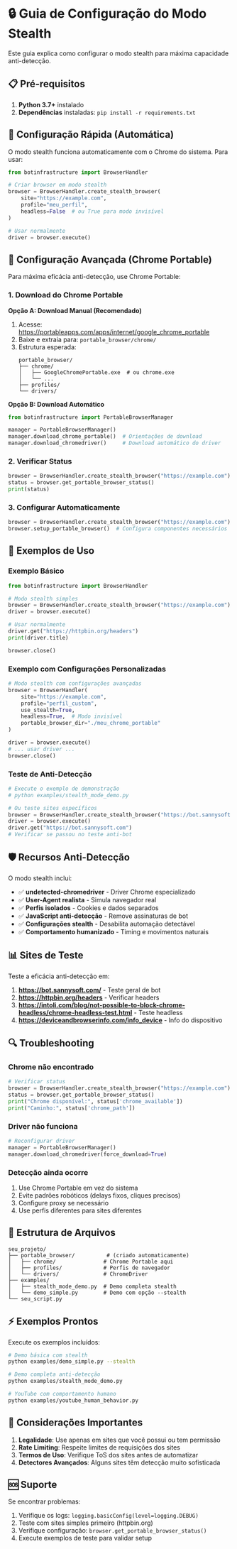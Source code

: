 # 🔒 Guia de Configuração do Modo Stealth

Este guia explica como configurar o modo stealth para máxima capacidade anti-detecção.

## 📋 Pré-requisitos

1. **Python 3.7+** instalado
2. **Dependências** instaladas: `pip install -r requirements.txt`

## 🚀 Configuração Rápida (Automática)

O modo stealth funciona automaticamente com o Chrome do sistema. Para usar:

```python
from botinfrastructure import BrowserHandler

# Criar browser em modo stealth
browser = BrowserHandler.create_stealth_browser(
    site="https://example.com",
    profile="meu_perfil",
    headless=False  # ou True para modo invisível
)

# Usar normalmente
driver = browser.execute()
```

## 🔧 Configuração Avançada (Chrome Portable)

Para máxima eficácia anti-detecção, use Chrome Portable:

### 1. Download do Chrome Portable

**Opção A: Download Manual (Recomendado)**
1. Acesse: https://portableapps.com/apps/internet/google_chrome_portable
2. Baixe e extraia para: `portable_browser/chrome/`
3. Estrutura esperada:
   ```
   portable_browser/
   ├── chrome/
   │   ├── GoogleChromePortable.exe  # ou chrome.exe
   │   └── ...
   ├── profiles/
   └── drivers/
   ```

**Opção B: Download Automático**
```python
from botinfrastructure import PortableBrowserManager

manager = PortableBrowserManager()
manager.download_chrome_portable()  # Orientações de download
manager.download_chromedriver()     # Download automático do driver
```

### 2. Verificar Status

```python
browser = BrowserHandler.create_stealth_browser("https://example.com")
status = browser.get_portable_browser_status()
print(status)
```

### 3. Configurar Automaticamente

```python
browser = BrowserHandler.create_stealth_browser("https://example.com")
browser.setup_portable_browser()  # Configura componentes necessários
```

## 🎯 Exemplos de Uso

### Exemplo Básico
```python
from botinfrastructure import BrowserHandler

# Modo stealth simples
browser = BrowserHandler.create_stealth_browser("https://example.com")
driver = browser.execute()

# Usar normalmente
driver.get("https://httpbin.org/headers")
print(driver.title)

browser.close()
```

### Exemplo com Configurações Personalizadas
```python
# Modo stealth com configurações avançadas
browser = BrowserHandler(
    site="https://example.com",
    profile="perfil_custom",
    use_stealth=True,
    headless=True,  # Modo invisível
    portable_browser_dir="./meu_chrome_portable"
)

driver = browser.execute()
# ... usar driver ...
browser.close()
```

### Teste de Anti-Detecção
```python
# Execute o exemplo de demonstração
# python examples/stealth_mode_demo.py

# Ou teste sites específicos
browser = BrowserHandler.create_stealth_browser("https://bot.sannysoft.com")
driver = browser.execute()
driver.get("https://bot.sannysoft.com")
# Verificar se passou no teste anti-bot
```

## 🛡️ Recursos Anti-Detecção

O modo stealth inclui:

- ✅ **undetected-chromedriver** - Driver Chrome especializado
- ✅ **User-Agent realista** - Simula navegador real
- ✅ **Perfis isolados** - Cookies e dados separados
- ✅ **JavaScript anti-detecção** - Remove assinaturas de bot
- ✅ **Configurações stealth** - Desabilita automação detectável
- ✅ **Comportamento humanizado** - Timing e movimentos naturais

## 📊 Sites de Teste

Teste a eficácia anti-detecção em:

1. **https://bot.sannysoft.com/** - Teste geral de bot
2. **https://httpbin.org/headers** - Verificar headers
3. **https://intoli.com/blog/not-possible-to-block-chrome-headless/chrome-headless-test.html** - Teste headless
4. **https://deviceandbrowserinfo.com/info_device** - Info do dispositivo

## 🔍 Troubleshooting

### Chrome não encontrado
```python
# Verificar status
browser = BrowserHandler.create_stealth_browser("https://example.com")
status = browser.get_portable_browser_status()
print("Chrome disponível:", status['chrome_available'])
print("Caminho:", status['chrome_path'])
```

### Driver não funciona
```python
# Reconfigurar driver
manager = PortableBrowserManager()
manager.download_chromedriver(force_download=True)
```

### Detecção ainda ocorre
1. Use Chrome Portable em vez do sistema
2. Evite padrões robóticos (delays fixos, cliques precisos)
3. Configure proxy se necessário
4. Use perfis diferentes para sites diferentes

## 📁 Estrutura de Arquivos

```
seu_projeto/
├── portable_browser/          # (criado automaticamente)
│   ├── chrome/               # Chrome Portable aqui
│   ├── profiles/             # Perfis de navegador
│   └── drivers/              # ChromeDriver
├── examples/
│   ├── stealth_mode_demo.py  # Demo completa stealth
│   └── demo_simple.py        # Demo com opção --stealth
└── seu_script.py
```

## ⚡ Exemplos Prontos

Execute os exemplos incluídos:

```bash
# Demo básica com stealth
python examples/demo_simple.py --stealth

# Demo completa anti-detecção
python examples/stealth_mode_demo.py

# YouTube com comportamento humano
python examples/youtube_human_behavior.py
```

## 🚨 Considerações Importantes

1. **Legalidade**: Use apenas em sites que você possui ou tem permissão
2. **Rate Limiting**: Respeite limites de requisições dos sites
3. **Termos de Uso**: Verifique ToS dos sites antes de automatizar
4. **Detectores Avançados**: Alguns sites têm detecção muito sofisticada

## 🆘 Suporte

Se encontrar problemas:

1. Verifique os logs: `logging.basicConfig(level=logging.DEBUG)`
2. Teste com sites simples primeiro (httpbin.org)
3. Verifique configuração: `browser.get_portable_browser_status()`
4. Execute exemplos de teste para validar setup
